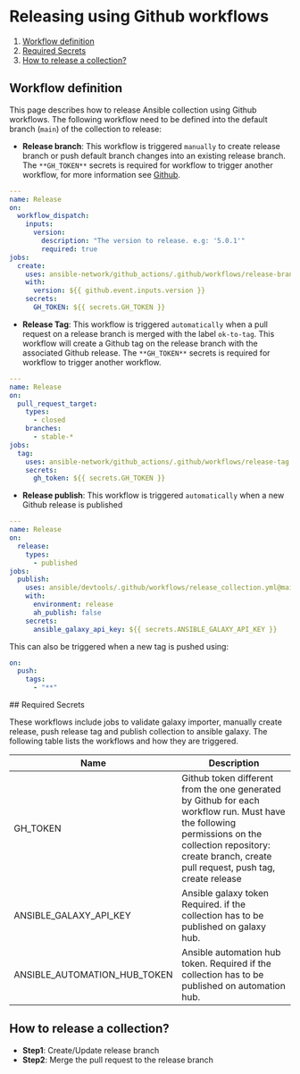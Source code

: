 # Releasing using Github workflows

1.  [Workflow definition](#workflows)
2.  [Required Secrets](#secrets)
3.  [How to release a collection?](#howtorelease)

<div id='workflows'/>

## Workflow definition

This page describes how to release Ansible collection using Github workflows.
The following workflow need to be defined into the default branch (`main`) of the collection to release:

- **Release branch**: This workflow is triggered `manually` to create release branch or push default branch changes into an existing release branch. The `**GH_TOKEN**` secrets is required for workflow to trigger another workflow, for more information see [Github](https://github.com/ad-m/github-push-action/issues/32).

```yaml
---
name: Release
on:
  workflow_dispatch:
    inputs:
      version:
        description: "The version to release. e.g: '5.0.1'"
        required: true
jobs:
  create:
    uses: ansible-network/github_actions/.github/workflows/release-branch.yml@main
    with:
      version: ${{ github.event.inputs.version }}
    secrets:
      GH_TOKEN: ${{ secrets.GH_TOKEN }}
```

- **Release Tag**: This workflow is triggered `automatically` when a pull request on a release branch is merged with the label `ok-to-tag`. This workflow will create a Github tag on the release branch with the associated Github release. The `**GH_TOKEN**` secrets is required for workflow to trigger another workflow.

```yaml
---
name: Release
on:
  pull_request_target:
    types:
      - closed
    branches:
      - stable-*
jobs:
  tag:
    uses: ansible-network/github_actions/.github/workflows/release-tag.yml@main
    secrets:
      gh_token: ${{ secrets.GH_TOKEN }}
```

- **Release publish**: This workflow is triggered `automatically` when a new Github release is published

```yaml
---
name: Release
on:
  release:
    types:
      - published
jobs:
  publish:
    uses: ansible/devtools/.github/workflows/release_collection.yml@main
    with:
      environment: release
      ah_publish: false
    secrets:
      ansible_galaxy_api_key: ${{ secrets.ANSIBLE_GALAXY_API_KEY }}
```

This can also be triggered when a new tag is pushed using:

```yaml
on:
  push:
    tags:
      - "**"
```

<div id='secrets'/>
## Required Secrets

These workflows include jobs to validate galaxy importer, manually create release, push release tag and publish collection to ansible galaxy. The following table lists the workflows and how they are triggered.

| Name                         | Description                                                                                                                                                                                                   |
| ---------------------------- | ------------------------------------------------------------------------------------------------------------------------------------------------------------------------------------------------------------- |
| GH_TOKEN                     | Github token different from the one generated by Github for each workflow run. Must have the following permissions on the collection repository: create branch, create pull request, push tag, create release |
| ANSIBLE_GALAXY_API_KEY       | Ansible galaxy token Required. if the collection has to be published on galaxy hub.                                                                                                                           |
| ANSIBLE_AUTOMATION_HUB_TOKEN | Ansible automation hub token. Required if the collection has to be published on automation hub.                                                                                                               |

<div id='howtorelease'/>

## How to release a collection?

- **Step1**: Create/Update release branch
- **Step2**: Merge the pull request to the release branch
